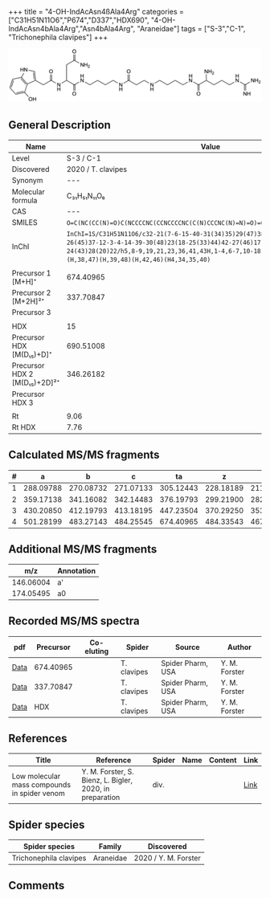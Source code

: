 +++
title = "4-OH-IndAcAsn4ßAla4Arg"
categories = ["C31H51N11O6","P674","D337","HDX690",
"4-OH-IndAcAsn4bAla4Arg","Asn4bAla4Arg",
"Araneidae"]
tags = ["S-3","C-1",
"Trichonephila clavipes"]
+++

![](/img/4-OH-IndAcAsn4bAla4Arg.png)

## General Description

| Name                       | Value              |
|----------------------------|--------------------|
| Level                      | S-3 / C-1          |
| Discovered                 | 2020 / T. clavipes |
| Synonym                    | ---                |
| Molecular formula          | C₃₁H₅₁N₁₁O₆                   |
| CAS                        | ---                |
| SMILES | `O=C(NC(CC(N)=O)C(NCCCCNC(CCNCCCCNC(C(N)CCCNC(N)=N)=O)=O)=O)CC1=CNC2=C1C(O)=CC=C2`  |
| InChI  | `InChI=1S/C31H51N11O6/c32-21(7-6-15-40-31(34)35)29(47)38-13-2-1-11-36-16-10-26(45)37-12-3-4-14-39-30(48)23(18-25(33)44)42-27(46)17-20-19-41-22-8-5-9-24(43)28(20)22/h5,8-9,19,21,23,36,41,43H,1-4,6-7,10-18,32H2,(H2,33,44)(H,37,45)(H,38,47)(H,39,48)(H,42,46)(H4,34,35,40)`  |
|                            |                    |
| Precursor 1 [M+H]⁺         | 674.40965                   |
| Precursor 2 [M+2H]²⁺       | 337.70847                   |
| Precursor 3                |                    |
|                            |                    |
| HDX                        | 15                   |
| Precursor HDX   [M(D₁₅)+D]⁺   | 690.51008                   |
| Precursor HDX 2 [M(D₁₅)+2D]²⁺ | 346.26182                   |
| Precursor HDX 3            |                    |
|                            |                    |
| Rt                         | 9.06                   |
| Rt HDX                     | 7.76                   |

## Calculated MS/MS fragments

| # | a         | b         | c         | ta        | z         | y         | tz        |
|---|-----------|-----------|-----------|-----------|-----------|-----------|-----------|
| 1 | 288.09788 | 270.08732 | 271.07133 | 305.12443 | 228.18189 | 211.15534 | 245.20844 |
| 2 | 359.17138 | 341.16082 | 342.14483 | 376.19793 | 299.21900 | 282.19245 | 316.24555 |
| 3 | 430.20850 | 412.19793 | 413.18195 | 447.23504 | 370.29250 | 353.26595 | 387.31905 |
| 4 | 501.28199 | 483.27143 | 484.25545 | 674.40965 | 484.33543 | 467.30888 | 501.36198 |

## Additional MS/MS fragments

| m/z | Annotation |
|-----|------------|
| 146.06004    | a'   |
| 174.05495    | a0   |

## Recorded MS/MS spectra

| pdf                                             | Precursor | Co-eluting | Spider      | Source                       | Author        |
|-------------------------------------------------|-----------|------------|-------------|------------------------------|---------------|
| [Data](/pdf/N-clavipes/674_4-OH-IndAcAsn4bAla4Arg_Nc.pdf) | 674.40965 |           | T. clavipes | Spider Pharm, USA | Y. M. Forster |
| [Data](/pdf/N-clavipes/674_4-OH-IndAcAsn4bAla4Arg_Nc_2.pdf) | 337.70847 |           | T. clavipes | Spider Pharm, USA | Y. M. Forster |
| [Data](/pdf/N-clavipes/674_4-OH-IndAcAsn4bAla4Arg_Nc_HDX.pdf) | HDX |           | T. clavipes | Spider Pharm, USA | Y. M. Forster |


## References

| Title | Reference | Spider | Name | Content | Link |
|-------|-----------|--------|------|---------|------|
| Low molecular mass compounds in spider venom      | Y. M. Forster, S. Bienz, L. Bigler, 2020, in preparation          | div.       |   |   | [Link](unknown) |

## Spider species

| Spider species     | Family     | Discovered           |
|--------------------|------------|----------------------|
| Trichonephila clavipes | Araneidae | 2020 / Y. M. Forster |


## Comments